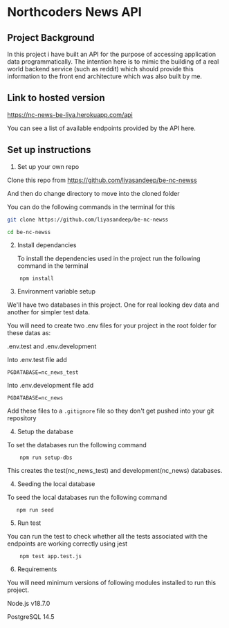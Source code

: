 # Northcoders News API

## Project Background

In this project i have built an API for the purpose of accessing application data programmatically. The intention here is to mimic the building of a real world backend service (such as reddit) which should provide this information to the front end architecture which was also built by me.

## Link to hosted version

https://nc-news-be-liya.herokuapp.com/api

You can see a list of available endpoints provided by the API here.

## Set up instructions

1. Set up your own repo

Clone this repo from https://github.com/liyasandeep/be-nc-newss

And then do change directory to move into the cloned folder

You can do the following commands in the terminal for this

```bash
git clone https://github.com/liyasandeep/be-nc-newss

cd be-nc-newss
```

2. Install dependancies

   To install the dependencies used in the project run the following command in the terminal

```
    npm install
```

3. Environment variable setup

We'll have two databases in this project. One for real looking dev data and another for simpler test data.

You will need to create two .env files for your project in the root folder for these datas as:

.env.test and .env.development

Into .env.test file add

```
PGDATABASE=nc_news_test
```

Into .env.development file add

```
PGDATABASE=nc_news
```

Add these files to a `.gitignore` file so they don't get pushed into your git repository

4. Setup the database

To set the databases run the following command

```
    npm run setup-dbs
```

This creates the test(nc_news_test) and development(nc_news) databases.

4. Seeding the local database

To seed the local databases run the following command

```
   npm run seed
```

5. Run test

You can run the test to check whether all the tests associated with the endpoints are working correctly using jest

```
    npm test app.test.js
```

6. Requirements

You will need minimum versions of following modules installed to run this project.

Node.js v18.7.0

PostgreSQL 14.5

